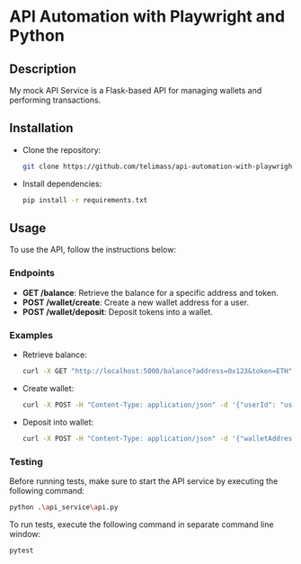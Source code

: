# API Automation with Playwright and Python

## Description

My mock API Service is a Flask-based API for managing wallets and performing transactions.

## Installation

- Clone the repository:
  ```bash
  git clone https://github.com/telimass/api-automation-with-playwright-and-python.git

- Install dependencies:
  ```bash
  pip install -r requirements.txt

## Usage

To use the API, follow the instructions below:

### Endpoints

* **GET /balance**: Retrieve the balance for a specific address and token.
* **POST /wallet/create**: Create a new wallet address for a user.
* **POST /wallet/deposit**: Deposit tokens into a wallet.

### Examples

- Retrieve balance:
  ```bash
  curl -X GET "http://localhost:5000/balance?address=0x123&token=ETH"

- Create wallet:
  ```bash
  curl -X POST -H "Content-Type: application/json" -d '{"userId": "user123", "token": "ETH"}' "http://localhost:5000/wallet/create"

- Deposit into wallet:
  ```bash
  curl -X POST -H "Content-Type: application/json" -d '{"walletAddress": "0x456", "amount": "1.0", "token": "ETH"}' "http://localhost:5000/wallet/deposit"

### Testing

Before running tests, make sure to start the API service by executing the following command:

  ```bash
  python .\api_service\api.py
  ```

To run tests, execute the following command in separate command line window:

  ```bash
  pytest